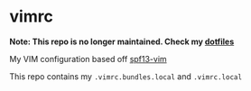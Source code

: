 # vimrc

**Note: This repo is no longer maintained. Check my [dotfiles](https://github.com/techgaun/dotfiles)**

My VIM configuration based off [spf13-vim](https://github.com/techgaun/spf13-vim)

This repo contains my `.vimrc.bundles.local` and `.vimrc.local`
